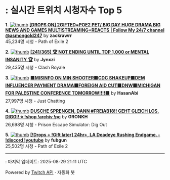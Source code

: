 # : 실시간 트위치 시청자수 Top 5

**1.** [![thumb](https://static-cdn.jtvnw.net/previews-ttv/live_user_zackrawrr-320x180.jpg)](https://twitch.tv/zackrawrr)
**[[DROPS ON] 2GIFTED=POE2 PET/ BIG DAY HUGE DRAMA BIG NEWS AND GAMES MULTISTREAMING+REACTS | Follow My 24/7 channel @asmongold247](https://twitch.tv/zackrawrr)** by **zackrawrr**<br>45,234명 시청  - Path of Exile 2

**2.** [![thumb](https://static-cdn.jtvnw.net/previews-ttv/live_user_jynxzi-320x180.jpg)](https://twitch.tv/Jynxzi)
**[[241/365] 🏆 NOT ENDING UNTIL TOP 1,000 or MENTAL INSANITY 🏆](https://twitch.tv/Jynxzi)** by **Jynxzi**<br>29,435명 시청  - Clash Royale

**3.** [![thumb](https://static-cdn.jtvnw.net/previews-ttv/live_user_hasanabi-320x180.jpg)](https://twitch.tv/HasanAbi)
**[🟥MISINFO ON MIN SHOOTER🟥CDC SHAKEUP🟥DEM INFLUENCER PAYMENT DRAMA🟥FOREIGN AID CUT🟥DNW🟥MICHIGAN FOR PALESTINE CONFERENCE TOMORROW!!!!🟥](https://twitch.tv/HasanAbi)** by **HasanAbi**<br>27,997명 시청  - Just Chatting

**4.** [![thumb](https://static-cdn.jtvnw.net/previews-ttv/live_user_gronkh-320x180.jpg)](https://twitch.tv/GRONKH)
**[DUSCHE SPRENGEN, DANN #FREiAB18!! GEHT GLEICH LOS, DIGGI! ⭐ !shop !archiv !pc](https://twitch.tv/GRONKH)** by **GRONKH**<br>26,698명 시청  - Prison Escape Simulator: Dig Out

**5.** [![thumb](https://static-cdn.jtvnw.net/previews-ttv/live_user_fubgun-320x180.jpg)](https://twitch.tv/fubgun)
**[[!Drops + !Gift later] 24hr+, LA Deadeye Rushing Endgame. - !discord !youtube](https://twitch.tv/fubgun)** by **fubgun**<br>25,502명 시청  - Path of Exile 2


---
: 마지막 업데이트: 2025-08-29 21:11 UTC

Powered by [Twitch API](https://dev.twitch.tv/docs/api/reference) · 자동화 봇